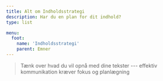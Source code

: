 ```yaml
---
title: Alt om Indholdsstrategi
description: Har du en plan for dit indhold? 
type: list

menu:
  foot:
    name: 'Indholdsstrategi'
    parent: Emner
---
```


> Tænk over hvad du vil opnå med dine tekster ---  effektiv kommunikation kræver fokus og planlægning
